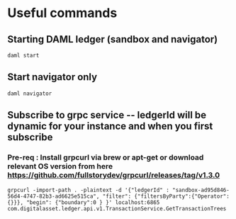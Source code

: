 # Useful commands

## Starting DAML ledger (sandbox and navigator)
`daml start`

## Start navigator only
`daml navigator`

## Subscribe to grpc service -- ledgerId will be dynamic for your instance and when you first subscribe
### Pre-req : Install grpcurl via brew or apt-get or download relevant OS version from here https://github.com/fullstorydev/grpcurl/releases/tag/v1.3.0
`grpcurl -import-path . -plaintext -d '{"ledgerId" : "sandbox-ad95d846-56d4-4747-82b3-ad6625e515ca", "filter": {"filtersByParty":{"Operator":{}}}, "begin": {"boundary":0 } }' localhost:6865 com.digitalasset.ledger.api.v1.TransactionService.GetTransactionTrees`
